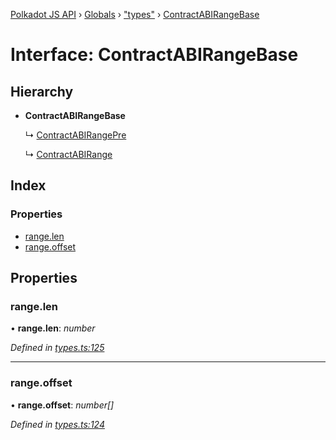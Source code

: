 [Polkadot JS API](../README.md) › [Globals](../globals.md) › ["types"](../modules/_types_.md) › [ContractABIRangeBase](_types_.contractabirangebase.md)

# Interface: ContractABIRangeBase

## Hierarchy

* **ContractABIRangeBase**

  ↳ [ContractABIRangePre](_types_.contractabirangepre.md)

  ↳ [ContractABIRange](_types_.contractabirange.md)

## Index

### Properties

* [range.len](_types_.contractabirangebase.md#range.len)
* [range.offset](_types_.contractabirangebase.md#range.offset)

## Properties

###  range.len

• **range.len**: *number*

*Defined in [types.ts:125](https://github.com/polkadot-js/api/blob/30f62f4024/packages/api-contract/src/types.ts#L125)*

___

###  range.offset

• **range.offset**: *number[]*

*Defined in [types.ts:124](https://github.com/polkadot-js/api/blob/30f62f4024/packages/api-contract/src/types.ts#L124)*

